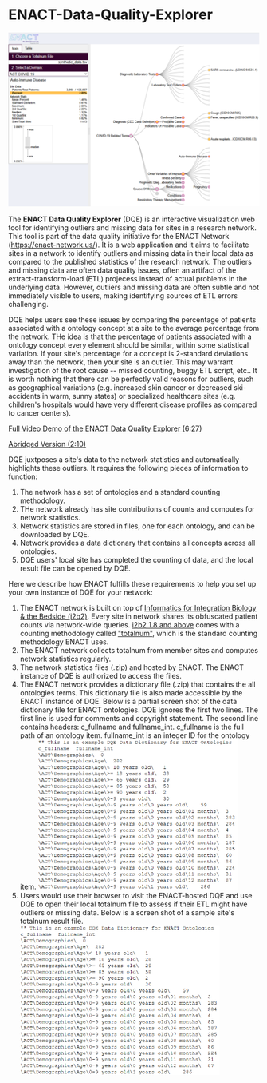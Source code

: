 # ENACT-Data-Quality-Explorer

[<img src="img/dqe_screen.png" width="600px">](img/dqe_screen.png)

The **ENACT Data Quality Explorer** (DQE) is an interactive visualization web tool for identifying outliers and missing data for sites in a research network. This tool is part of the data quality initiative for the ENACT Network (https://enact-network.us/). It is a web application and it aims to facilitate sites in a network to identify outliers and missing data in their local data as compared to the published statistics of the research network. The outliers and missing data are often data quality issues, often an artifact of the extract-transform-load (ETL) projecess instead of actual problems in the underlying data. However, outliers and missing data are often subtle and not immediately visible to users, making identifying sources of ETL errors challenging. 

DQE helps users see these issues by comparing the percentage of patients associated with a ontology concept at a site to the average percentage from the network. THe idea is that the percentage of patients associated with a ontology concept every element should be similar, within some statistical variation. If your site's percentage for a concept is 2-standard deviations away than the network, then your site is an outlier. This may warrant investigation of the root cause -- missed counting, buggy ETL script, etc.. It is worth nothing that there can be perfectly valid reasons for outliers, such as geographical variations (e.g. increased skin cancer or decreased ski-accidents in warm, sunny states) or specialized healthcare sites (e.g. children's hospitals would have very different disease profiles as compared to cancer centers).

[Full Video Demo of the ENACT Data Quality Explorer (6:27)](https://youtu.be/O1qiLYkIhEs)

[Abridged Version (2:10)](https://www.youtube.com/watch?v=3xECB-U-3-c)

DQE juxtposes a site's data to the network statistics and automatically highlights these outliers. It requires the following pieces of information to function:
1. The network has a set of ontologies and a standard counting methodology.
2. THe network already has site contributions of counts and computes for network statistics.
3. Network statistics are stored in files, one for each ontology, and can be downloaded by DQE.
4. Network provides a data dictionary that contains all concepts across all ontologies.
5. DQE users' local site has completed the counting of data, and the local result file can be opened by DQE.

Here we describe how ENACT fulfills these requirements to help you set up your own instance of DQE for your network:
1. The ENACT network is built on top of [Informatics for Integration Biology & the Bedside (i2b2)](https://www.i2b2.org/). Every site in network shares its obfuscated patient counts via network-wide queries. [i2b2 1.8 and above](https://www.i2b2.org/software/index.html?_gl=1*vwtry7*_ga*MTk5NTAzNzI2NC4xNzMzNTE2NjY1*_ga_ZGEPXGD7XT*MTczOTgwNDk4Mi4xNC4xLjE3Mzk4MDUxOTkuMC4wLjA.) comes with a counting methodology called ["totalnum"](https://community.i2b2.org/wiki/pages/viewpage.action?pageId=83001346), which is the standard counting methodology ENACT uses.
2. The ENACT network collects totalnum from member sites and computes network statistics regularly.
3. The network statistics files (.zip) and hosted by ENACT. The ENACT instance of DQE is authorized to access the files.
4. The ENACT network provides a dictionary file (.zip) that contains the all ontologies terms. This dictionary file is also made accessible by the ENACT instance of DQE. Below is a partial screen shot of the data dictionary file for ENACT ontologies. DQE ignores the first two lines. The first line is used for comments and copyright statement. The second line contains headers: c_fullname and fullname_int. c_fullname is the full path of an ontology item. fullname_int is an integer ID for the ontology item. 
   [<img src="img/data_dictionary_screen.png" width="400px">](img/data_dictionary_screen.png)
6. Users would use their browser to visit the ENACT-hosted DQE and use DQE to open their local totalnum file to assess if their ETL might have outliers or missing data. Below is a screen shot of a sample site's totalnum result file.
   [<img src="img/data_dictionary_screen.png" width="400px">](img/data_dictionary_screen.png)

